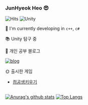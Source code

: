 ### JunHyeok Heo 😎
![Hits](https://hits.seeyoufarm.com/api/count/incr/badge.svg?url=https%3A%2F%2Fgithub.com%2Fsolhwi%2Fhit-counter&count_bg=%230AABAE&title_bg=%23555555&title=hits&edge_flat=false)
![Unity](https://img.shields.io/badge/Unity-555555?style=flat&logo=Unity&logoColor=white)

🔭  I'm currently developing in `c++`, `c#`

📚 Unity 탐구 중

💌 개인 공부 블로그

[![blog](http://img.shields.io/badge/blog-Tistory-orange?style=flatr&link=https://godgjwnsgur7.tistory.com/)](https://godgjwnsgur7.tistory.com/)

🌞 출시한 게임
  
- [컴공생키우기](https://play.google.com/store/apps/details?id=com.EXPstudio.RaisingStudent)

##

[![Anurag's github stats](https://github-readme-stats.vercel.app/api?username=solhwi&hide=issues&count_private=true&show_icons=true&line_height=24&custom_title=Github%20Stats&bg_color=363945&title_color=F5DF4D&icon_color=FDAC53&text_color=A0DAA9)](https://github.com/anuraghazra/github-readme-stats)
[![Top Langs](https://github-readme-stats.vercel.app/api/top-langs/?username=solhwi&layout=compact&bg_color=363945&title_color=F5DF4D&icon_color=FDAC53&text_color=A0DAA9)](https://github.com/anuraghazra/github-readme-stats)

